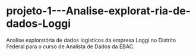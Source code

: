 # projeto-1---Analise-explorat-ria-de-dados-Loggi
Analise exploratória de dados logísticos da empresa Loggi no Distrito Federal para o curso  de Analista de Dados da EBAC.
